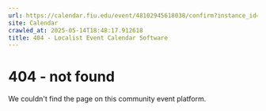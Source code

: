 ```yaml
---
url: https://calendar.fiu.edu/event/48102945618038/confirm?instance_id=48102945648778&return=https%3A%2F%2Fcalendar.fiu.edu%2Fcalendar%3Fevent_types%255B%255D%3D127602
site: Calendar
crawled_at: 2025-05-14T18:48:17.912618
title: 404 - Localist Event Calendar Software
---
```


# 404 - not found
We couldn't find the page on this community event platform.
